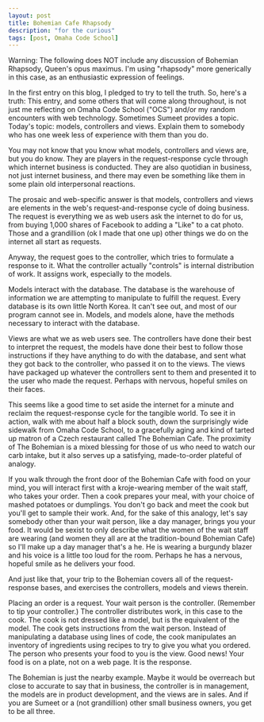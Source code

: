 ```yaml
---
layout: post
title: Bohemian Cafe Rhapsody
description: "for the curious"
tags: [post, Omaha Code School]
---
```


Warning: The following does NOT include any discussion of Bohemian Rhapsody, Queen's opus maximus. I'm using "rhapsody" more generically in this case, as an enthusiastic expression of feelings. 

In the first entry on this blog, I pledged to try to tell the truth. So, here's a truth: This entry, and some others that will come along throughout, is not just me reflecting on Omaha Code School ("OCS") and/or my random encounters with web technology. Sometimes Sumeet provides a topic. Today's topic: models, controllers and views. Explain them to somebody who has one week less of experience with them than you do. 

You may not know that you know what models, controllers and views are, but you do know. They are players in the request-response cycle through which internet business is conducted. They are also quotidian in business, not just internet business, and there may even be something like them in some plain old interpersonal reactions. 

The prosaic and web-specific answer is that models, controllers and views are elements in the web's request-and-response cycle of doing business. The request is everything we as web users ask the internet to do for us, from buying 1,000 shares of Facebook to adding a "Like" to a cat photo. Those and a grandillion (ok I made that one up) other things we do on the internet all start as requests. 

Anyway, the request goes to the controller, which tries to formulate a response to it. What the controller actually "controls" is internal distribution of work. It assigns work, especially to the models. 

Models interact with the database. The database is the warehouse of information we are attempting to manipulate to fulfill the request. Every database is its own little North Korea. It can't see out, and most of our program cannot see in. Models, and models alone, have the methods necessary to interact with the database. 

Views are what we as web users see. The controllers have done their best to interpret the request, the models have done their best to follow those instructions if they have anything to do with the database, and sent what they got back to the controller, who passed it on to the views. The views have packaged up whatever the controllers sent to them and presented it to the user who made the request. Perhaps with nervous, hopeful smiles on their faces. 

This seems like a good time to set aside the internet for a minute and reclaim the request-response cycle for the tangible world. To see it in action, walk with me about half a block south, down the surprisingly wide sidewalk from Omaha Code School, to a gracefully aging and kind of tarted up matron of a Czech restaurant called The Bohemian Cafe. The proximity of The Bohemian is a mixed blessing for those of us who need to watch our carb intake, but it also serves up a satisfying, made-to-order plateful of analogy. 

If you walk through the front door of the Bohemian Cafe with food on your mind, you will interact first with a kroje-wearing member of the wait staff, who takes your order. Then a cook prepares your meal, with your choice of mashed potatoes or dumplings. You don't go back and meet the cook but you'll get to sample their work. And, for the sake of this analogy, let's say somebody other than your wait person, like a day manager, brings you your food. It would be sexist to only describe what the women of the wait staff are wearing (and women they all are at the tradition-bound Bohemian Cafe) so I'll make up a day manager that's a he. He is wearing a burgundy blazer and his voice is a little too loud for the room. Perhaps he has a nervous, hopeful smile as he delivers your food. 

And just like that, your trip to the Bohemian covers all of the request-response bases, and exercises the controllers, models and views therein.

Placing an order is a request. Your wait person is the controller. (Remember to tip your controller.) The controller distributes work, in this case to the cook. The cook is not dressed like a model, but is the equivalent of the model. The cook gets instructions from the wait person. Instead of manipulating a database using lines of code, the cook manipulates an inventory of ingredients using recipes to try to give you what you ordered. The person who presents your food to you is the view. Good news! Your food is on a plate, not on a web page. It is the response.

The Bohemian is just the nearby example. Maybe it would be overreach but close to accurate to say that in business, the controller is in management, the models are in product development, and the views are in sales. And if you are Sumeet or a (not grandillion) other small business owners, you get to be all three. 




 
